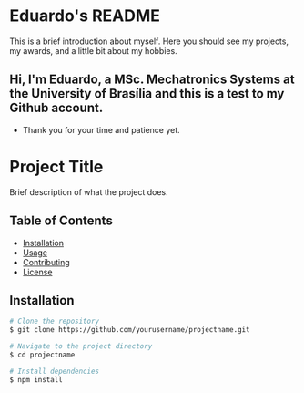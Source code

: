 # Eduardo's README

This is a brief introduction about myself. Here you should see my projects, my awards, and a little bit about my hobbies.

## Hi, I'm Eduardo, a MSc. Mechatronics Systems at the University of Brasília and this is a test to my Github account.

* Thank you for your time and patience yet.


# Project Title

Brief description of what the project does.

## Table of Contents

- [Installation](#installation)
- [Usage](#usage)
- [Contributing](#contributing)
- [License](#license)

## Installation

```bash
# Clone the repository
$ git clone https://github.com/yourusername/projectname.git

# Navigate to the project directory
$ cd projectname

# Install dependencies
$ npm install
